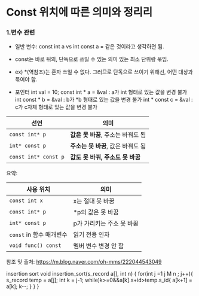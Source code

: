 # Const 위치에 따른 의미와 정리리

### 1.변수 관련

+ 일반 변수: const int a vs int const a = 같은 것이라고 생각하면 됨.

* const는 바로 뒤의, 단독으로 쓰일 수 있는 의미 있는 최소 단위랑 묶임.
- ex) *(역참조)는 혼자 쓰일 수 없다. 그러므로 단독으로 쓰이기 위해선, 어떤 대상과 묶여야 함.

+ 포인터
int val = 10;
const int * a = &val : a가 int 형태로 있는 값을 변경 불가
int const * b = &val : b가 *b 형태로 있는 값을 변경 불가
int * const c = &val : c가 c자체 형태로 있는 값을 변경 불가

| 선언                   | 의미                     |
| -------------------- | ---------------------- |
| `const int* p`       | **값은 못 바꿈**, 주소는 바꿔도 됨 |
| `int* const p`       | **주소는 못 바꿈**, 값은 바꿔도 됨 |
| `const int* const p` | **값도 못 바꿔, 주소도 못 바꿈**  |

요약:

| 사용 위치               | 의미              |
| ------------------- | --------------- |
| `const int x`       | x는 절대 못 바꿈      |
| `const int* p`      | \*p의 값은 못 바꿈    |
| `int* const p`      | p가 가리키는 주소 못 바꿈 |
| `const` in 함수 매개변수  | 읽기 전용 인자        |
| `void func() const` | 멤버 변수 변경 안 함    |

참조 및 출처: https://m.blog.naver.com/oh-mms/222044543049

insertion sort
void insertion_sort(s_record a[], int n)
{
    for(int j =1 j M n ; j++){
        s_record temp = a[j];
        int k = j-1;
        while)k>=0&&a[k].s+id>temp.s_id{
            a[k+1] = a[k];
            k--;
        }
    }
}